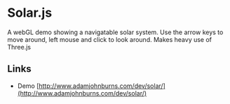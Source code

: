 # Solar.js

A webGL demo showing a navigatable solar system. Use the arrow keys to move around, left mouse and click to look around. Makes heavy use of Three.js

## Links

* Demo [http://www.adamjohnburns.com/dev/solar/](http://www.adamjohnburns.com/dev/solar/)